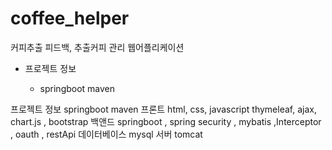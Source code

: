 # coffee_helper

커피추출 피드백, 추출커피 관리 웹어플리케이션

<!-- <table>
         <thead>
         </thead>
         <tbody>
                <tr>
                    <th scope="col">프로젝트 정보</th>
                     <td> springboot maven </td>
                </tr>
           
          </tbody>
<table> -->
<ul>
  <li>프로젝트 정보 </li>
      <ul>
        <li>springboot maven  </li>
      </ul>
</ul>

프로젝트 정보 springboot maven 
프론트 html, css, javascript thymeleaf, ajax, chart.js , bootstrap
백앤드 springboot , spring security , mybatis ,Interceptor , oauth , restApi
데이터베이스 mysql
서버 tomcat

